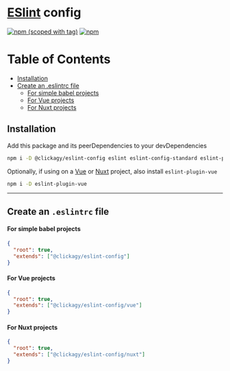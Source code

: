 # [ESlint](https://eslint.org/) config

[![npm (scoped with tag)](https://flat.badgen.net/npm/v/@clickagy/eslint-config)](https://npmjs.com/package/@clickagy/eslint-config)
[![npm](https://flat.badgen.net/npm/dt/@clickagy/eslint-config)](https://npmjs.com/package/@clickagy/eslint-config)

# Table of Contents
   * [Installation](#installation)
   * [Create an .eslintrc file](#create-an-eslintrc-file)
      * [For simple babel projects](#for-simple-babel-projects)
      * [For Vue projects](#for-vue-projects)
      * [For Nuxt projects](#for-nuxt-projects)

## Installation

Add this package and its peerDependencies to your devDependencies
```bash
npm i -D @clickagy/eslint-config eslint eslint-config-standard eslint-plugin-import eslint-plugin-node eslint-plugin-promise eslint-plugin-standard
```

Optionally, if using on a [Vue](https://vuejs.org/) or [Nuxt](https://nuxtjs.org/) project, also install `eslint-plugin-vue`
```bash
npm i -D eslint-plugin-vue
```

_______________________________

## Create an `.eslintrc` file
#### For simple babel projects
```json
{
  "root": true,
  "extends": ["@clickagy/eslint-config"]
}
```
#### For Vue projects
```json
{
  "root": true,
  "extends": ["@clickagy/eslint-config/vue"]
}
```
#### For Nuxt projects
```json
{
  "root": true,
  "extends": ["@clickagy/eslint-config/nuxt"]
}
```
